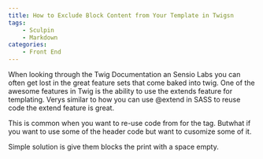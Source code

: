```yaml
---
title: How to Exclude Block Content from Your Template in Twigsn 
tags: 
    - Sculpin
    - Markdown
categories:
    - Front End
---
```

When looking through the Twig Documentation an Sensio Labs you can often get lost in the great feature sets that come baked into twig. One of the awesome features in Twig is the ability to use the extends feature for templating. Verys similar to how you can use @extend in SASS to reuse code the extend feature is great. 

This is common when you want to re-use code from for the <head> tag.  Butwhat if you want to use some of the header code but want to cusomize some of it.

Simple solution is give them blocks the print with a space empty. 